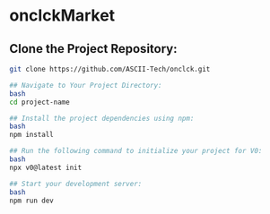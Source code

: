 # onclckMarket

## Clone the Project Repository:
``` bash
git clone https://github.com/ASCII-Tech/onclck.git

## Navigate to Your Project Directory:
bash
cd project-name

## Install the project dependencies using npm:
bash
npm install

## Run the following command to initialize your project for V0:
bash
npx v0@latest init

## Start your development server:
bash
npm run dev
